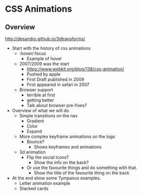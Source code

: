 # CSS Animations

## Overview

http://desandro.github.io/3dtransforms/

- Start with the history of css animations
  - :hover/:focus
    - Example of hover
  - 2007/2009 was the start
    - https://www.webkit.org/blog/138/css-animation/
    - Pushed by apple
    - First Draft published in 2009
    - First appeared in safari in 2007
  - Browser support
    - terrible at first
    - getting better
    - Talk about browser pre-fixes?
- Overview of what we will do
  - Simple transitions on the nav
    - Gradient
    - Color
    - Expand
  - More complex keyframe animations on the logo
    - Bounce?
      - Shows keyframes and animations
  - 3d animation
    - Flip the social Icons?
      - Show the info on the back?
    - Or use the favourite things and do something with that. 
      - Show the title of the favourite thing on the back
- At the end show some Tympanus examples. 
  - Letter animation example
  - Stacked cards
      
